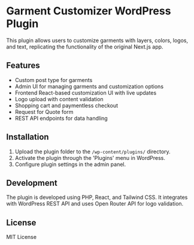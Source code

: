 # Garment Customizer WordPress Plugin

This plugin allows users to customize garments with layers, colors, logos, and text, replicating the functionality of the original Next.js app.

## Features

- Custom post type for garments
- Admin UI for managing garments and customization options
- Frontend React-based customization UI with live updates
- Logo upload with content validation
- Shopping cart and paymentless checkout
- Request for Quote form
- REST API endpoints for data handling

## Installation

1. Upload the plugin folder to the `/wp-content/plugins/` directory.
2. Activate the plugin through the 'Plugins' menu in WordPress.
3. Configure plugin settings in the admin panel.

## Development

The plugin is developed using PHP, React, and Tailwind CSS. It integrates with WordPress REST API and uses Open Router API for logo validation.

## License

MIT License
